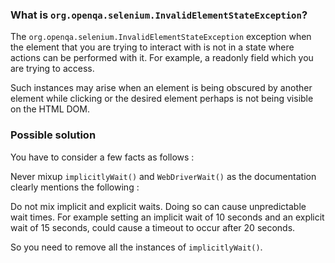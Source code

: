 ### What is `org.openqa.selenium.InvalidElementStateException`?

The `org.openqa.selenium.InvalidElementStateException` exception when the element that you are trying to interact with is not in a state where actions can be performed with it. For example, a readonly field which you are trying to access.

Such instances may arise when an element is being obscured by another element while clicking or the desired element perhaps is not being visible on the HTML DOM.


### Possible solution

You have to consider a few facts as follows :

Never mixup `implicitlyWait()` and `WebDriverWait()` as the documentation clearly mentions the following :

Do not mix implicit and explicit waits. Doing so can cause unpredictable wait times. For example setting an implicit wait of 10 seconds and an explicit wait of 15 seconds, could cause a timeout to occur after 20 seconds.

So you need to remove all the instances of `implicitlyWait()`.